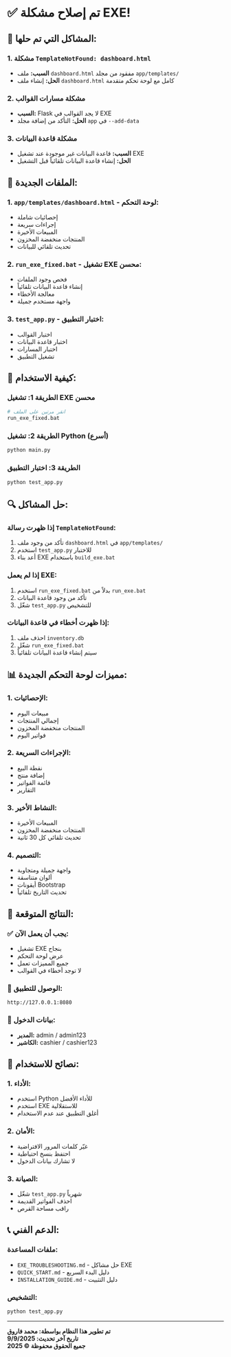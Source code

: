 # ✅ تم إصلاح مشكلة EXE!

## 🔧 المشاكل التي تم حلها:

### **1. مشكلة `TemplateNotFound: dashboard.html`**
- **السبب:** ملف `dashboard.html` مفقود من مجلد `app/templates/`
- **الحل:** إنشاء ملف `dashboard.html` كامل مع لوحة تحكم متقدمة

### **2. مشكلة مسارات القوالب**
- **السبب:** Flask لا يجد القوالب في EXE
- **الحل:** التأكد من إضافة مجلد `app` في `--add-data`

### **3. مشكلة قاعدة البيانات**
- **السبب:** قاعدة البيانات غير موجودة عند تشغيل EXE
- **الحل:** إنشاء قاعدة البيانات تلقائياً قبل التشغيل

## 📁 الملفات الجديدة:

### **1. `app/templates/dashboard.html` - لوحة التحكم:**
- إحصائيات شاملة
- إجراءات سريعة
- المبيعات الأخيرة
- المنتجات منخفضة المخزون
- تحديث تلقائي للبيانات

### **2. `run_exe_fixed.bat` - تشغيل EXE محسن:**
- فحص وجود الملفات
- إنشاء قاعدة البيانات تلقائياً
- معالجة الأخطاء
- واجهة مستخدم جميلة

### **3. `test_app.py` - اختبار التطبيق:**
- اختبار القوالب
- اختبار قاعدة البيانات
- اختبار المسارات
- تشغيل التطبيق

## 🚀 كيفية الاستخدام:

### **الطريقة 1: تشغيل EXE محسن**
```bash
# انقر مرتين على الملف
run_exe_fixed.bat
```

### **الطريقة 2: تشغيل Python (أسرع)**
```bash
python main.py
```

### **الطريقة 3: اختبار التطبيق**
```bash
python test_app.py
```

## 🔍 حل المشاكل:

### **إذا ظهرت رسالة `TemplateNotFound`:**
1. تأكد من وجود ملف `dashboard.html` في `app/templates/`
2. استخدم `test_app.py` للاختبار
3. أعد بناء EXE باستخدام `build_exe.bat`

### **إذا لم يعمل EXE:**
1. استخدم `run_exe_fixed.bat` بدلاً من `run_exe.bat`
2. تأكد من وجود قاعدة البيانات
3. شغّل `test_app.py` للتشخيص

### **إذا ظهرت أخطاء في قاعدة البيانات:**
1. احذف ملف `inventory.db`
2. شغّل `run_exe_fixed.bat`
3. سيتم إنشاء قاعدة البيانات تلقائياً

## 📊 مميزات لوحة التحكم الجديدة:

### **1. الإحصائيات:**
- مبيعات اليوم
- إجمالي المنتجات
- المنتجات منخفضة المخزون
- فواتير اليوم

### **2. الإجراءات السريعة:**
- نقطة البيع
- إضافة منتج
- قائمة الفواتير
- التقارير

### **3. النشاط الأخير:**
- المبيعات الأخيرة
- المنتجات منخفضة المخزون
- تحديث تلقائي كل 30 ثانية

### **4. التصميم:**
- واجهة جميلة ومتجاوبة
- ألوان متناسقة
- أيقونات Bootstrap
- تحديث التاريخ تلقائياً

## 🎯 النتائج المتوقعة:

### **✅ يجب أن يعمل الآن:**
- تشغيل EXE بنجاح
- عرض لوحة التحكم
- جميع المميزات تعمل
- لا توجد أخطاء في القوالب

### **📱 الوصول للتطبيق:**
```
http://127.0.0.1:8080
```

### **🔑 بيانات الدخول:**
- **المدير:** admin / admin123
- **الكاشير:** cashier / cashier123

## 🔧 نصائح للاستخدام:

### **1. الأداء:**
- استخدم Python للأداء الأفضل
- استخدم EXE للاستقلالية
- أغلق التطبيق عند عدم الاستخدام

### **2. الأمان:**
- غيّر كلمات المرور الافتراضية
- احتفظ بنسخ احتياطية
- لا تشارك بيانات الدخول

### **3. الصيانة:**
- شغّل `test_app.py` شهرياً
- احذف الفواتير القديمة
- راقب مساحة القرص

## 📞 الدعم الفني:

### **ملفات المساعدة:**
- `EXE_TROUBLESHOOTING.md` - حل مشاكل EXE
- `QUICK_START.md` - دليل البدء السريع
- `INSTALLATION_GUIDE.md` - دليل التثبيت

### **التشخيص:**
```bash
python test_app.py
```

---

**تم تطوير هذا النظام بواسطة: محمد فاروق**  
**تاريخ آخر تحديث: 9/9/2025**  
**جميع الحقوق محفوظة © 2025**
